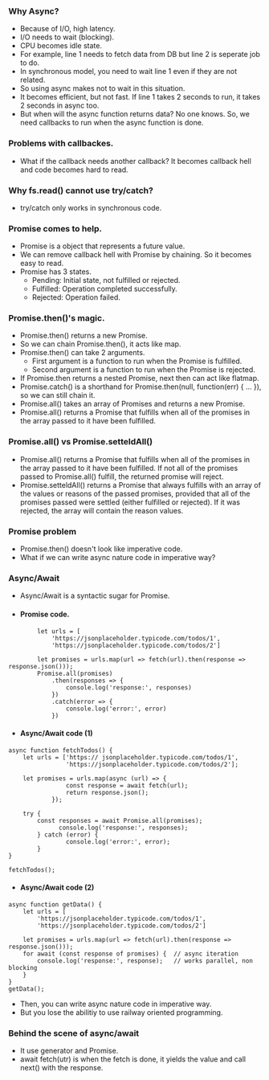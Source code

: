 ### Why Async?
- Because of I/O, high latency.
- I/O needs to wait (blocking).
- CPU becomes idle state.
- For example, line 1 needs to fetch data from DB but line 2 is seperate job to do. 
- In synchronous model, you need to wait line 1 even if they are not related.
- So using async makes not to wait in this situation.
- It becomes efficient, but not fast. If line 1 takes 2 seconds to run, it takes 2 seconds in async too.
- But when will the async function returns data? No one knows. So, we need callbacks to run when the async function is done. 

### Problems with callbackes.
- What if the callback needs another callback? It becomes callback hell and code becomes hard to read.

### Why fs.read() cannot use try/catch?
- try/catch only works in synchronous code.

### Promise comes to help.
- Promise is a object that represents a future value.
- We can remove callback hell with Promise by chaining. So it becomes easy to read.
- Promise has 3 states.
  - Pending: Initial state, not fulfilled or rejected.
  - Fulfilled: Operation completed successfully.
  - Rejected: Operation failed.

### Promise.then()'s magic.
- Promise.then() returns a new Promise.
- So we can chain Promise.then(), it acts like map.
- Promise.then() can take 2 arguments.
  - First argument is a function to run when the Promise is fulfilled.
  - Second argument is a function to run when the Promise is rejected.
- If Promise.then returns a nested Promise, next then can act like flatmap.
- Promise.catch() is a shorthand for Promise.then(null, function(err) { ... }), so we can still chain it.
- Promise.all() takes an array of Promises and returns a new Promise.
- Promise.all() returns a Promise that fulfills when all of the promises in the array passed to it have been fulfilled.

### Promise.all() vs Promise.setteldAll()
- Promise.all() returns a Promise that fulfills when all of the promises in the array passed to it have been fulfilled. If not all of the promises passed to Promise.all() fulfill, the returned promise will reject.
- Promise.setteldAll() returns a Promise that always fulfills with an array of the values or reasons of the passed promises, provided that all of the promises passed were settled (either fulfilled or rejected). If it was rejected, the array will contain the reason values.

### Promise problem
- Promise.then() doesn't look like imperative code.
- What if we can write async nature code in imperative way?

### Async/Await
- Async/Await is a syntactic sugar for Promise.
- #### Promise code.
```
        let urls = [
            'https://jsonplaceholder.typicode.com/todos/1',
            'https://jsonplaceholder.typicode.com/todos/2']

        let promises = urls.map(url => fetch(url).then(response => response.json()));
        Promise.all(promises)
            .then(responses => {
                console.log('response:', responses)
            })
            .catch(error => {
                console.log('error:', error)
            })
```
- #### Async/Await code (1)
```
async function fetchTodos() {
    let urls = ['https:// jsonplaceholder.typicode.com/todos/1',
                'https://jsonplaceholder.typicode.com/todos/2'];

    let promises = urls.map(async (url) => {
                const response = await fetch(url);
                return response.json();
            });

    try {
        const responses = await Promise.all(promises);
              console.log('response:', responses);
        } catch (error) {
                console.log('error:', error);
        }
}

fetchTodos();
```
- #### Async/Await code (2)
```
async function getData() {
    let urls = [
        'https://jsonplaceholder.typicode.com/todos/1',
        'https://jsonplaceholder.typicode.com/todos/2']

    let promises = urls.map(url => fetch(url).then(response => response.json()));
    for await (const response of promises) {  // async iteration
        console.log('response:', response);   // works parallel, non blocking
    }
}
getData();
```

- Then, you can write async nature code in imperative way.
- But you lose the abilitiy to use railway oriented programming.

### Behind the scene of async/await
- It use generator and Promise.
- await fetch(utr) is when the fetch is done, it yields the value and call next() with the response.
